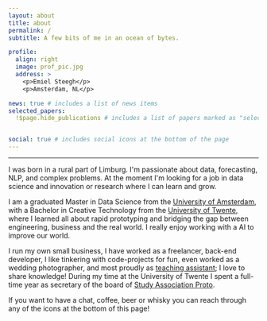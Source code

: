 ```yaml
---
layout: about
title: about
permalink: /
subtitle: A few bits of me in an ocean of bytes.

profile:
  align: right
  image: prof_pic.jpg
  address: >
    <p>Emiel Steegh</p>
    <p>Amsterdam, NL</p>

news: true # includes a list of news items
selected_papers:
  !$page.hide_publications # includes a list of papers marked as "selected={true}"


social: true # includes social icons at the bottom of the page
---
```


---

I was born in a rural part of Limburg. I'm passionate about data, forecasting, NLP, and complex problems. At the moment I'm looking for a job in data science and innovation or research where I can learn and grow.

I am a graduated Master in Data Science from the [University of Amsterdam](https://www.uva.nl/), with a Bachelor in Creative Technology from the [University of Twente](https://www.utwente.nl/), where I learned all about rapid prototyping and bridging the gap between engineering, business and the real world. I really enjoy working with a AI to improve our world.

I run my own small business, I have worked as a freelancer, back-end developer, I like tinkering with code-projects for fun, even worked as a wedding photographer, and most proudly as [teaching assistant](/teaching/); I love to share knowledge!
During my time at the University of Twente I spent a full-time year as secretary of the board of [Study Association Proto](https://www.proto.utwente.nl/page/oldfarts#board8).

If you want to have a chat, coffee, beer or whisky you can reach through any of the icons at the bottom of this page!

